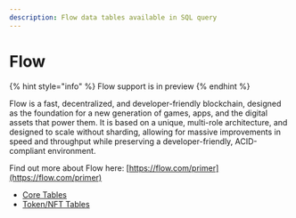 ```yaml
---
description: Flow data tables available in SQL query
---
```


# Flow

{% hint style="info" %}
Flow support is in preview
{% endhint %}

Flow is a fast, decentralized, and developer-friendly blockchain, designed as the foundation for a new generation of games, apps, and the digital assets that power them. It is based on a unique, multi-role architecture, and designed to scale without sharding, allowing for massive improvements in speed and throughput while preserving a developer-friendly, ACID-compliant environment.

Find out more about Flow here: [https://flow.com/primer](https://flow.com/primer)

* [Core Tables](core-tables/)
* [Token/NFT Tables](token-nft-tables/)
